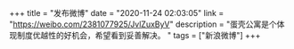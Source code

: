 +++
title = "发布微博"
date = "2020-11-24 02:03:05"
link = "https://weibo.com/2381077925/JvlZuxByV"
description = "蛋壳公寓是个体现制度优越性的好机会，希望看到妥善解决。 "
tags = ["新浪微博"]
+++
